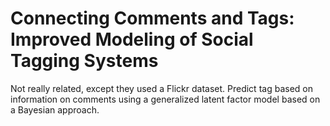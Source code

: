 # Connecting Comments and Tags: Improved Modeling of Social Tagging Systems
Not really related, except they used a Flickr dataset. Predict tag based on information on comments using a generalized latent factor model based on a Bayesian approach.

